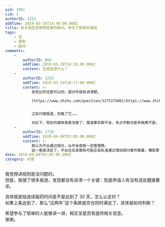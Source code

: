 ```yaml
---
aid: 1092
cid: 1
authorID: 1253
addTime: 2019-03-28T14:40:00.000Z
title: 有关相互宝首例陪审的疑问，参与了陪审的请进
tags:
    - 宝
    - 首例
    - 疑问
comments:
    -
        authorID: 860
        addTime: 2019-03-29T10:35:00.000Z
        content: 互相宝是什么？
    -
        authorID: 1253
        addTime: 2019-03-29T18:17:00.000Z
        content: >-
            发现比呼还是可以的，提问中就有讲清楚。  

            [https://www.zhihu.com/question/317537586](https://www.zhihu.com/question/317537586)


            之前只搜报道，忽略了它。。。  

            对比下，现在的媒体真是没救了，报道事实都不会，多点字数也能多稿费不是。
    -
        authorID: 1710
        addTime: 2019-04-04T03:05:00.000Z
        content: |-
            我认为平台通过赔付，从中会收取一定管理费。  
            这一条就决定了，平台日后发展有可能压低标准通过增加赔付案件数量，赚取更多管理费。
date: 2019-04-04T03:05:00.000Z
category: 问答
---
```


我觉得讲规则是没问题的。  
但是，我搜了很多报道，发现都没有讲清一个关键：到底申请人有没有违反健康要求。

具体就是指连续服药时间是不是达到了 30 天，怎么认定的？  
如果上条达到了，那么“近两年”这个条款是否也同时满足了，具体是如何判断？

希望参与了陪审的人能够讲一讲，相互宝是否有提供相关信息。  
谢谢。
